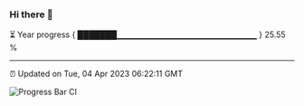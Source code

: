 ### Hi there 👋

⏳ Year progress { ███████▁▁▁▁▁▁▁▁▁▁▁▁▁▁▁▁▁▁▁▁▁▁▁ } 25.55 %

---

⏰ Updated on Tue, 04 Apr 2023 06:22:11 GMT

![Progress Bar CI](https://github.com/ZhaoGui/ZhaoGui/workflows/Progress%20Bar%20CI/badge.svg)

